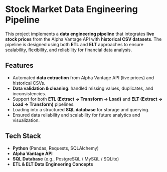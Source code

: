 # Stock Market Data Engineering Pipeline

This project implements a **data engineering pipeline** that integrates **live stock prices** from the Alpha Vantage API with **historical CSV datasets**. The pipeline is designed using both **ETL** and **ELT** approaches to ensure scalability, flexibility, and reliability for financial data analysis.

## Features
- Automated **data extraction** from Alpha Vantage API (live prices) and historical CSVs.  
- **Data validation & cleaning**: handled missing values, duplicates, and inconsistencies.  
- Support for both **ETL (Extract → Transform → Load)** and **ELT (Extract → Load → Transform)** pipelines.  
- Loading into a structured **SQL database** for storage and querying.  
- Ensured data reliability and scalability for future analytics and visualization.  

## Tech Stack
- **Python** (Pandas, Requests, SQLAlchemy)  
- **Alpha Vantage API**  
- **SQL Database** (e.g., PostgreSQL / MySQL / SQLite)  
- **ETL & ELT Data Engineering Concepts**  


   
